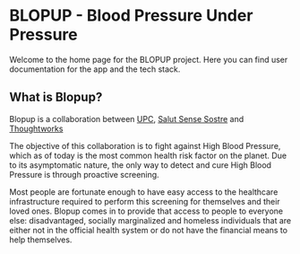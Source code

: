 # BLOPUP - Blood Pressure Under Pressure

Welcome to the home page for the BLOPUP project. Here you can find user documentation for the app and the tech stack.

## What is Blopup?
Blopup is a collaboration between [UPC](https://www.upc.edu/ca), [Salut Sense Sostre](https://salutsensesostre.org/) and [Thoughtworks](https://thoughtworks.com)

The objective of this collaboration is to fight against High Blood Pressure, which as of today is the most common health risk factor on the planet. Due to its asymptomatic nature, the only way to detect and cure High Blood Pressure is through proactive screening.

Most people are fortunate enough to have easy access to the healthcare infrastructure required to perform this screening for themselves and their loved ones. Blopup comes in to provide that access to people to everyone else: disadvantaged, socially marginalized and homeless individuals that are either not in the official health system or do not have the financial means to help themselves.